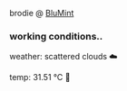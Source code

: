 brodie @ [BluMint](https://www.linkedin.com/company/blumint-io/)

<!--weather_start-->
### working conditions..

weather: scattered clouds ☁️

temp: 31.51 °C 🥶

<!--weather_end-->
